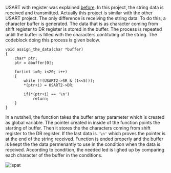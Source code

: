 USART with register was explained [before](https://github.com/yasinsulhan/stm32f4-usart-with-register). In this project, the string data is received and transmitted. Actually this project is similar with the other USART project. The only difference is receiving the string data. To do this, a character buffer is generated. The data that is as character coming from shift register to DR register is stored in the buffer. The process is repeated untill the buffer is filled with the characters contituting of the string. The codeblock doing this process is given below.

```
void assign_the_data(char *buffer)
{
    char* ptr;
    ptr = &buffer[0];

    for(int i=0; i<20; i++)
    {
    	while (!(USART2->SR & (1<<5)));
        *(ptr+i) = USART2->DR;

        if(*(ptr+i) == '\n')
        	return;
    }
}
```

In a nutshell, the function takes the buffer array parameter which is created as global variable. The pointer created in inside of the function points the starting of buffer. Then it stores the the characters coming from shift register to the DR register. If the last data is ```'\n'``` which proves the pointer is at the end of the string received. Function is ended properly and the buffer is keept the the data permenantly to use in the condition when the data is received. According to condition, the needed led is lighed up by comparing each character of the buffer in the conditions.

![ispat](https://github.com/yasinsulhan/readme/assets/109728194/d328ee29-8eb5-4a69-a9ec-f559f515b72b)

